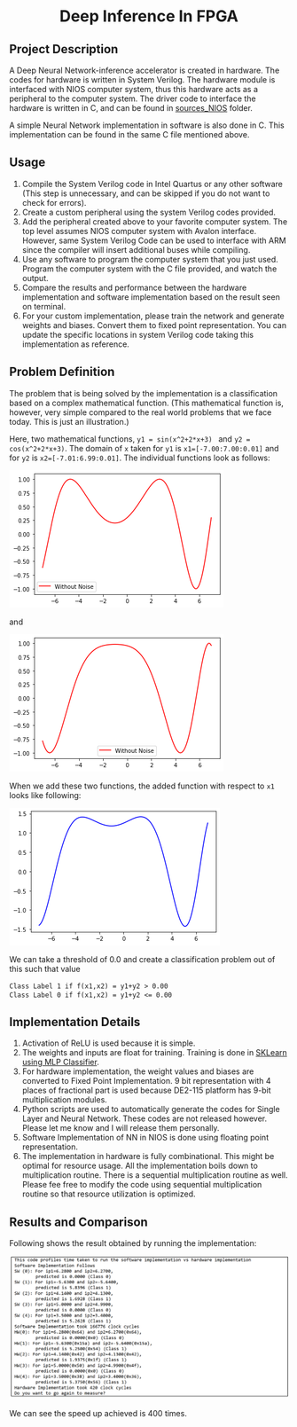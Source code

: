 # <h1 align="center"> Deep Inference In FPGA</h1>



<h2>Project Description</h2>

A Deep Neural Network-inference accelerator is created in hardware. The codes for hardware is written in System Verilog. The hardware module is interfaced with NIOS computer system, thus this hardware acts as a peripheral to the computer system. The driver code to interface the hardware is written in C, and can be found in <a href="sources_NIOS/nios_NN_interface.c">sources_NIOS</a> folder.

A simple Neural Network implementation in software is also done in C. This implementation can be found in the same C file mentioned above.

<h2>Usage</h2>

1. Compile the System Verilog code in Intel Quartus or any other software (This step is unnecessary, and can be skipped if you do not want to check for errors).
2. Create a custom peripheral using the system Verilog codes provided.
3. Add the peripheral created above to your favorite computer system. The top level assumes NIOS computer system with Avalon interface. However, same System Verilog Code can be used to interface with ARM since the compiler will insert additional buses while compiling.
4. Use any software to program the computer system that you just used. Program the computer system with the C file provided, and watch the output.
5. Compare the results and performance between the hardware implementation and software implementation based on the result seen on terminal.
6. For your custom implementation, please train the network and generate weights and biases. Convert them to fixed point representation. You can update the specific locations in system Verilog code taking this implementation as reference.

<h2>Problem Definition</h2>

The problem that is being solved by the implementation is a classification  based on a complex mathematical function. (This mathematical function is, however, very simple compared to the real world problems that we face today. This is just an illustration.)

Here, two mathematical functions, `y1 = sin(x^2+2*x+3) ` and `y2 = cos(x^2+2*x+3)`. The domain of `x` taken for `y1` is `x1=[-7.00:7.00:0.01]` and for `y2` is `x2=[-7.01:6.99:0.01]`. The individual functions look as follows:

![](images/fun1.png)

 and 

![](images/fun2.png)

When we add these two functions, the added function with respect to `x1` looks like following:

![](images/fun3.png)

We can take a threshold of 0.0 and create a classification problem out of this such that value 

```
Class Label 1 if f(x1,x2) = y1+y2 > 0.00
Class Label 0 if f(x1,x2) = y1+y2 <= 0.00
```

<h2>Implementation Details</h2>

1. Activation of ReLU is used because it is simple.
2. The weights and inputs are float for training. Training is done in <a href="https://scikit-learn.org/stable/modules/generated/sklearn.neural_network.MLPClassifier.html">SKLearn using MLP Classifier</a>.
3. For hardware implementation, the weight values  and biases are converted to Fixed Point Implementation. 9 bit representation with 4 places of fractional part is used because DE2-115 platform has 9-bit multiplication modules.
4. Python scripts are used to automatically generate the codes for Single Layer and Neural Network. These codes are not released however. Please let me know and I will release them personally.
5. Software Implementation of NN in NIOS is done using floating point representation.
6. The implementation in hardware is fully combinational. This might be optimal for resource usage. All the implementation boils down to multiplication routine. There is a sequential multiplication routine as well. Please fee free to modify the code using sequential multiplication routine so that resource utilization is optimized.

<h2>Results and Comparison</h2>

Following shows the result obtained by running the implementation:

![](images/run.png)

We can see the speed up achieved is 400 times.